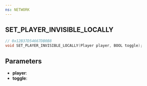 ```yaml
---
ns: NETWORK
---
```

## SET_PLAYER_INVISIBLE_LOCALLY

```c
// 0x12B37D54667DB0B8
void SET_PLAYER_INVISIBLE_LOCALLY(Player player, BOOL toggle);
```

## Parameters
* **player**:
* **toggle**:

